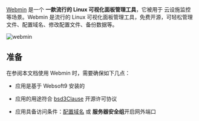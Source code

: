 [Webmin](https://www.webmin.com/) 是一个 **一款流行的 Linux 可视化面板管理工具**，它被用于 云设施监控  等场景。Webmin 是流行的 Linux 可视化面板管理工具，免费开源，可轻松管理文件、配置域名、修改配置文件、备份数据等。


![webmin](https://libs.websoft9.com/Websoft9/DocsPicture/zh/webmin/webmin-dashboard-websoft9.png)


## 准备

在参阅本文档使用 Webmin 时，需要确保如下几点：

- 应用是基于 Websoft9 安装的

- 应用的用途符合 [bsd3Clause](https://opensource.org/licenses/BSD-3-Clause) 开源许可协议

- 应用具备访问条件：[配置域名](./guide/appsetdomain) 或 **服务器安全组**开启网外端口